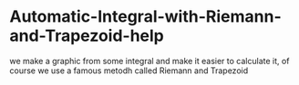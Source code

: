 # Automatic-Integral-with-Riemann-and-Trapezoid-help
we make a graphic from some integral and make it easier to calculate it, of course we use a famous metodh called Riemann and Trapezoid
